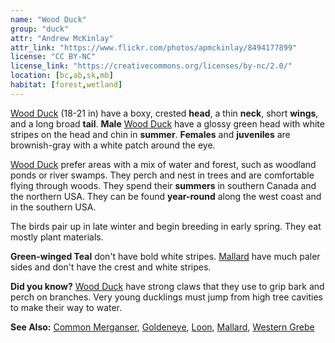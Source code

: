 ```yaml
---
name: "Wood Duck"
group: "duck"
attr: "Andrew McKinlay"
attr_link: "https://www.flickr.com/photos/apmckinlay/8494177899"
license: "CC BY-NC"
license_link: "https://creativecommons.org/licenses/by-nc/2.0/"
location: [bc,ab,sk,mb]
habitat: [forest,wetland]
---
```

[Wood Duck](/birds/woodduck/) (18-21 in) have a boxy, crested **head**, a thin **neck**, short **wings**, and a long broad **tail**. **Male** [Wood Duck](/birds/woodduck/) have a glossy green head with white stripes on the head and chin in **summer**. **Females** and **juveniles** are brownish-gray with a white patch around the eye.

[Wood Duck](/birds/woodduck/) prefer areas with a mix of water and forest, such as woodland ponds or river swamps. They perch and nest in trees and are comfortable flying through woods. They spend their **summers** in southern Canada and the northern USA. They can be found **year-round** along the west coast and in the southern USA.

The birds pair up in late winter and begin breeding in early spring. They eat mostly plant materials.

**Green-winged Teal** don't have bold white stripes. [Mallard](/birds/mallard/) have much paler sides and don't have the crest and white stripes.

**Did you know?** [Wood Duck](/birds/woodduck/) have strong claws that they use to grip bark and perch on branches. Very young ducklings must jump from high tree cavities to make their way to water.

<!-- generated, do not edit -->
**See Also:**
[Common Merganser](/birds/commmerg/),
[Goldeneye](/birds/goldeye/),
[Loon](/birds/loon/),
[Mallard](/birds/mallard/),
[Western Grebe](/birds/westgrebe/)

